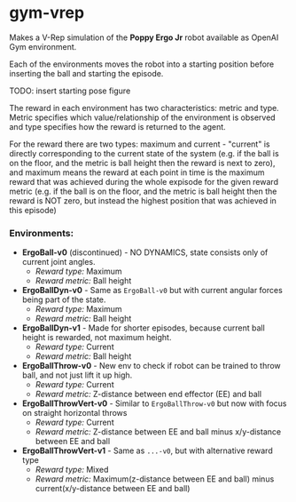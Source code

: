 # gym-vrep

Makes a V-Rep simulation of the **Poppy Ergo Jr** robot available as OpenAI Gym environment.
 
Each of the environments moves the robot into a starting position before inserting the ball and starting the episode.

TODO: insert starting pose figure

The reward in each environment has two characteristics: metric and type. Metric specifies which value/relationship of the environment is observed and type specifies how the reward is returned to the agent. 

For the reward there are two types: maximum and current - "current" is directly corresponding to the current state of the system (e.g. if the ball is on the floor, and the metric is ball height then the reward is next to zero), and maximum means the reward at each point in time is the maximum reward that was achieved during the whole expisode for the given reward metric (e.g. if the ball is on the floor, and the metric is ball height then the reward is NOT zero, but instead the highest position that was achieved in this episode) 

### Environments:
- **ErgoBall-v0** (discontinued) - NO DYNAMICS, state consists only of current joint angles. 
  - *Reward type:* Maximum
  - *Reward metric:* Ball height 
- **ErgoBallDyn-v0** - Same as `ErgoBall-v0` but with current angular forces being part of the state.
  - *Reward type:* Maximum
  - *Reward metric:* Ball height 
- **ErgoBallDyn-v1** - Made for shorter episodes, because current ball height is rewarded, not maximum height.
  - *Reward type:* Current
  - *Reward metric:* Ball height 
- **ErgoBallThrow-v0** - New env to check if robot can be trained to throw ball, and not just lift it up high.
  - *Reward type:* Current
  - *Reward metric:* Z-distance between end effector (EE) and ball 
- **ErgoBallThrowVert-v0** - Similar to `ErgoBallThrow-v0` but now with focus on straight horizontal throws
  - *Reward type:* Current
  - *Reward metric:* Z-distance between EE and ball minus x/y-distance between EE and ball 
- **ErgoBallThrowVert-v1** - Same as `...-v0`, but with alternative reward type
  - *Reward type:* Mixed
  - *Reward metric:* Maximum(z-distance between EE and ball) minus current(x/y-distance between EE and ball) 
  